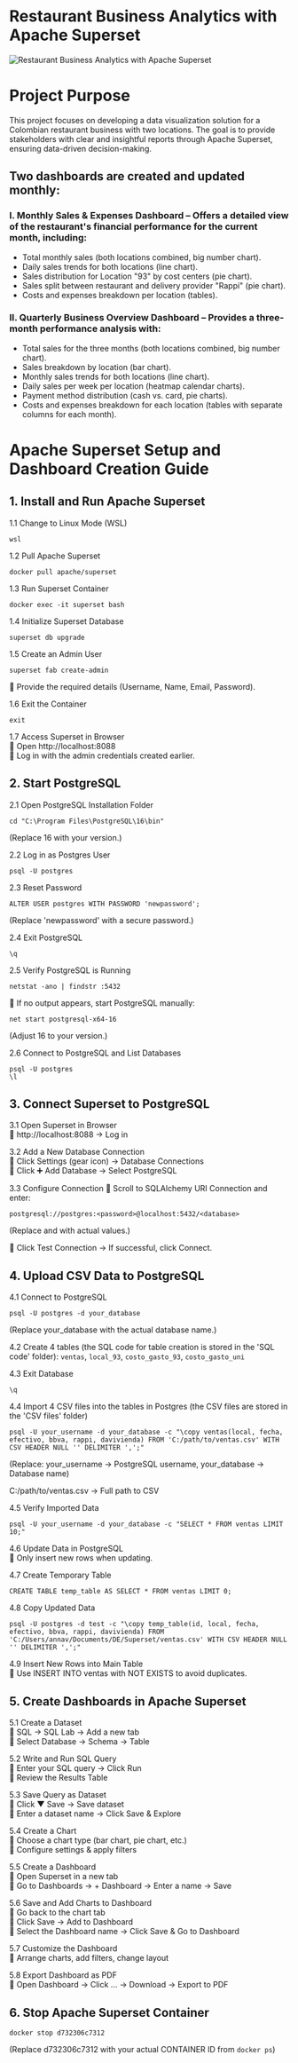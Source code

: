 # Restaurant Business Analytics with Apache Superset
![Restaurant Business Analytics with Apache Superset](scheme.jpg)
# Project Purpose
This project focuses on developing a data visualization solution for a Colombian restaurant business with two locations. The goal is to provide stakeholders with clear and insightful reports through Apache Superset, ensuring data-driven decision-making.

##  Two dashboards are created and updated monthly:

### I. Monthly Sales & Expenses Dashboard – Offers a detailed view of the restaurant's financial performance for the current month, including:

- Total monthly sales (both locations combined, big number chart).
- Daily sales trends for both locations (line chart).
- Sales distribution for Location "93" by cost centers (pie chart).
- Sales split between restaurant and delivery provider "Rappi" (pie chart).
- Costs and expenses breakdown per location (tables).

### II. Quarterly Business Overview Dashboard – Provides a three-month performance analysis with:

- Total sales for the three months (both locations combined, big number chart).
- Sales breakdown by location (bar chart).
- Monthly sales trends for both locations (line chart).
- Daily sales per week per location (heatmap calendar charts).
- Payment method distribution (cash vs. card, pie charts).
- Costs and expenses breakdown for each location (tables with separate columns for each month).



# Apache Superset Setup and Dashboard Creation Guide
## 1. Install and Run Apache Superset
1.1 Change to Linux Mode (WSL)
```
wsl
```
1.2 Pull Apache Superset
```
docker pull apache/superset
```
1.3 Run Superset Container
```
docker exec -it superset bash
```
1.4 Initialize Superset Database
```
superset db upgrade
```
1.5 Create an Admin User
```
superset fab create-admin
```
🔹 Provide the required details (Username, Name, Email, Password).

1.6 Exit the Container
```
exit
```
1.7 Access Superset in Browser <br>
🔹 Open http://localhost:8088 <br>
🔹 Log in with the admin credentials created earlier.

## 2. Start PostgreSQL
2.1 Open PostgreSQL Installation Folder
```
cd "C:\Program Files\PostgreSQL\16\bin"
```
(Replace 16 with your version.)

2.2 Log in as Postgres User
```
psql -U postgres
```
2.3 Reset Password
```
ALTER USER postgres WITH PASSWORD 'newpassword';
```
(Replace 'newpassword' with a secure password.)

2.4 Exit PostgreSQL
```
\q
```
2.5 Verify PostgreSQL is Running
```
netstat -ano | findstr :5432
```
🔹 If no output appears, start PostgreSQL manually:

```
net start postgresql-x64-16
```
(Adjust 16 to your version.)

2.6 Connect to PostgreSQL and List Databases
```
psql -U postgres
\l
```
## 3. Connect Superset to PostgreSQL
3.1 Open Superset in Browser <br>
🔹 http://localhost:8088 → Log in

3.2 Add a New Database Connection <br>
🔹 Click Settings (gear icon) → Database Connections <br>
🔹 Click ➕ Add Database → Select PostgreSQL

3.3 Configure Connection
🔹 Scroll to SQLAlchemy URI Connection and enter:
```
postgresql://postgres:<password>@localhost:5432/<database>
```
(Replace <password> and <database> with actual values.) <br>

🔹 Click Test Connection → If successful, click Connect.

## 4. Upload CSV Data to PostgreSQL
4.1 Connect to PostgreSQL
```
psql -U postgres -d your_database
```
(Replace your_database with the actual database name.)

4.2 Create 4 tables (the SQL code for table creation is stored in the 'SQL code' folder): `ventas`, `local_93`, `costo_gasto_93`, `costo_gasto_uni`

4.3 Exit Database
```
\q
```
4.4 Import 4 CSV files into the tables in Postgres (the CSV files are stored in the 'CSV files' folder)
```
psql -U your_username -d your_database -c "\copy ventas(local, fecha, efectivo, bbva, rappi, davivienda) FROM 'C:/path/to/ventas.csv' WITH CSV HEADER NULL '' DELIMITER ',';"
```
(Replace: your_username → PostgreSQL username, your_database → Database name)

C:/path/to/ventas.csv → Full path to CSV

4.5 Verify Imported Data
```
psql -U your_username -d your_database -c "SELECT * FROM ventas LIMIT 10;"
```
4.6 Update Data in PostgreSQL <br>
🔹 Only insert new rows when updating.

4.7 Create Temporary Table
```
CREATE TABLE temp_table AS SELECT * FROM ventas LIMIT 0;
```
4.8 Copy Updated Data
```
psql -U postgres -d test -c "\copy temp_table(id, local, fecha, efectivo, bbva, rappi, davivienda) FROM 'C:/Users/annav/Documents/DE/Superset/ventas.csv' WITH CSV HEADER NULL '' DELIMITER ',';"
```
4.9 Insert New Rows into Main Table <br>
🔹 Use INSERT INTO ventas with NOT EXISTS to avoid duplicates.

## 5. Create Dashboards in Apache Superset
5.1 Create a Dataset <br>
🔹 SQL → SQL Lab → Add a new tab <br>
🔹 Select Database → Schema → Table

5.2 Write and Run SQL Query <br>
🔹 Enter your SQL query → Click Run <br>
🔹 Review the Results Table

5.3 Save Query as Dataset <br>
🔹 Click ▼ Save → Save dataset <br>
🔹 Enter a dataset name → Click Save & Explore

5.4 Create a Chart <br>
🔹 Choose a chart type (bar chart, pie chart, etc.) <br>
🔹 Configure settings & apply filters

5.5 Create a Dashboard <br>
🔹 Open Superset in a new tab <br>
🔹 Go to Dashboards → + Dashboard → Enter a name → Save

5.6 Save and Add Charts to Dashboard <br>
🔹 Go back to the chart tab <br>
🔹 Click Save → Add to Dashboard <br>
🔹 Select the Dashboard name → Click Save & Go to Dashboard

5.7 Customize the Dashboard <br>
🔹 Arrange charts, add filters, change layout

5.8 Export Dashboard as PDF <br>
🔹 Open Dashboard → Click ... → Download → Export to PDF

## 6. Stop Apache Superset Container
```
docker stop d732306c7312
```
(Replace d732306c7312 with your actual CONTAINER ID from `docker ps`)
